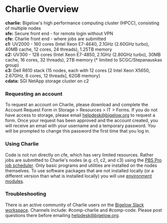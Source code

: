 # Charlie Overview

**charlie:** Bigelow's high performance computing cluster \(HPCC\), consisting of multiple nodes  
**sfe:** Secure front end - for remote login without VPN  
**cfe:** Charlie front end - where jobs are submitted  
**c1:** UV2000 - 160 cores \(Intel Xeon E7-4640, 2.1GHz \(2.60GHz turbo\), 40MB cache, 12 cores, 24 threads\), 1.25TB memory  
**c2:** UV300 - 128 cores \(Intel Xeon E7-4850, 2.1GHz \(2.80GHz turbo\), 30MB cache, 16 cores, 32 threads\), 2TB memory \(\* limited to SCGC/Stepanauskas group\)  
**c3:** Dell R610 stack \(15 nodes, each with 12 cores \[2 Intel Xeon X5650, 2.67GHz, 6 cores, 12 threads\], 62GB memory\)  
**cdata:** SGI NetApp storage cluster on c2

### Requesting an account

To request an account on Charlie, please download and complete the Account Request Form in Storage &gt; Resources &gt; IT &gt; Forms. If you do not have access to storage, please email [helpdesk@bigelow.org](mailto:helpdesk@bigelow.org) to request a form. Once your request has been approved and the account created, you will receive an email with your username and a temporary password. You will be prompted to change this password the first time that you log in.

### Using Charlie

Code is not run directly on cfe, which has very limited resources. Rather jobs are submitted to Charlie's nodes \(e.g. c1, c2, and c3\) using the [PBS Pro job scheduler](https://github.com/BigelowLab/charlie/wiki/PBS-on-Charlie). Only basic programs and utilities are installed on the nodes themselves. To use software packages that are not installed locally \(or a different version than what is installed locally\) you will use [environment modules](https://github.com/BigelowLab/charlie/wiki/modules).

### Troubleshooting

There is an active community of Charlie users on the [Bigelow Slack workspace](https://bigelowlab.slack.com/). Channels include: \#comp-charlie and \#comp-code. Please post questions there before emailing [helpdesk@bigelow.org](mailto:helpdesk@bigelow.org).



